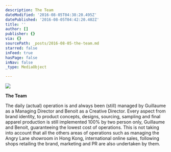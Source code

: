 ```yaml
---
description: The Team
dateModified: '2016-08-05T04:38:20.495Z'
datePublished: '2016-08-05T04:42:20.402Z'
title: ''
author: []
publisher: {}
via: {}
sourcePath: _posts/2016-08-05-the-team.md
starred: false
inFeed: true
hasPage: false
inNav: false
_type: MediaObject

---
```

![](https://the-grid-user-content.s3-us-west-2.amazonaws.com/bde3619f-82fe-4462-afa3-5cb234aea7d9.jpg)

**The Team**

The daily (actual) operation is and always been (still) managed by Guillaume as a Managing Director and Benoit as a Creative Director. Every aspect from brand identity, to product concepts, designs, sourcing, sampling and final apparel production is still implemented 100% by two person only, Guillaume and Benoit, guaranteeing the lowest cost of operations. This is not taking into account that all the others areas of operations such as managing the Angry Lane showroom in Hong Kong, international online sales, following shops retailing the brand, marketing and PR are also undertaken by them.